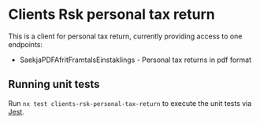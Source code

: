 # Clients Rsk personal tax return

This is a client for personal tax return, currently providing access to one endpoints:

- SaekjaPDFAfritFramtalsEinstaklings - Personal tax returns in pdf format

## Running unit tests

Run `nx test clients-rsk-personal-tax-return` to execute the unit tests via [Jest](https://jestjs.io).
